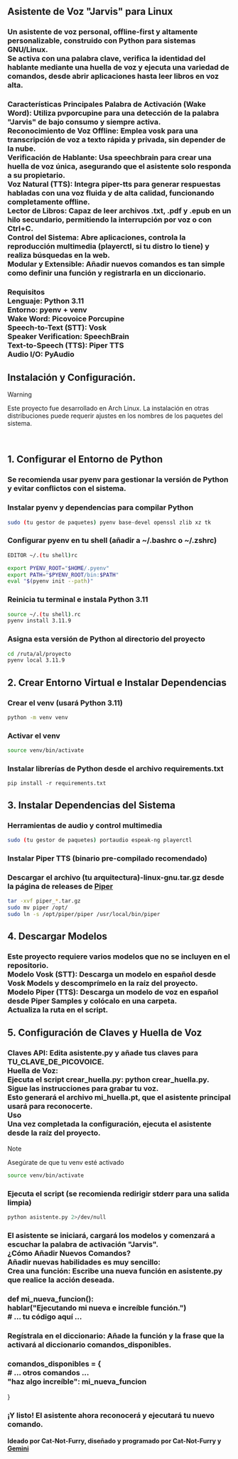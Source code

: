 ## Asistente de Voz "Jarvis" para Linux
### Un asistente de voz personal, offline-first y altamente personalizable, construido con Python para sistemas GNU/Linux.<br>Se activa con una palabra clave, verifica la identidad del hablante mediante una huella de voz y ejecuta una variedad de comandos, desde abrir aplicaciones hasta leer libros en voz alta.

<h3>Características Principales
Palabra de Activación (Wake Word): Utiliza pvporcupine para una detección de la palabra "Jarvis" de bajo consumo y siempre activa.<br>
Reconocimiento de Voz Offline: Emplea vosk para una transcripción de voz a texto rápida y privada, sin depender de la nube.<br>
Verificación de Hablante: Usa speechbrain para crear una huella de voz única, asegurando que el asistente solo responda a su propietario.<br>
Voz Natural (TTS): Integra piper-tts para generar respuestas habladas con una voz fluida y de alta calidad, funcionando completamente offline.<br>
Lector de Libros: Capaz de leer archivos .txt, .pdf y .epub en un hilo secundario, permitiendo la interrupción por voz o con Ctrl+C.<br>
Control del Sistema: Abre aplicaciones, controla la reproducción multimedia (playerctl, si tu distro lo tiene) y realiza búsquedas en la web.<br>
Modular y Extensible: Añadir nuevos comandos es tan simple como definir una función y registrarla en un diccionario.</h3>

<h3>Requisitos<br>
Lenguaje: Python 3.11<br>
Entorno: pyenv + venv<br>
Wake Word: Picovoice Porcupine<br>
Speech-to-Text (STT): Vosk<br>
Speaker Verification: SpeechBrain<br>
Text-to-Speech (TTS): Piper TTS<br>
Audio I/O: PyAudio</h3>

## Instalación y Configuración.

>[!WARNING]
>Este proyecto fue desarrollado en Arch Linux. La instalación en otras distribuciones puede requerir ajustes en los nombres de los paquetes del sistema.
<br>

## 1. Configurar el Entorno de Python
<h3>Se recomienda usar pyenv para gestionar la versión de Python y evitar conflictos con el sistema.</h3>

### Instalar pyenv y dependencias para compilar Python

```bash
sudo (tu gestor de paquetes) pyenv base-devel openssl zlib xz tk
```

### Configurar pyenv en tu shell (añadir a ~/.bashrc o ~/.zshrc)

```bash
EDITOR ~/.(tu shell)rc
```

```bash
export PYENV_ROOT="$HOME/.pyenv"
export PATH="$PYENV_ROOT/bin:$PATH"
eval "$(pyenv init --path)"
```

### Reinicia tu terminal e instala Python 3.11

```bash
source ~/.(tu shell).rc
pyenv install 3.11.9
```

### Asigna esta versión de Python al directorio del proyecto

```bash
cd /ruta/al/proyecto
pyenv local 3.11.9
```

## 2. Crear Entorno Virtual e Instalar Dependencias
### Crear el venv (usará Python 3.11)

```bash
python -m venv venv
```

### Activar el venv

```bash
source venv/bin/activate
```

### Instalar librerías de Python desde el archivo requirements.txt

```pip
pip install -r requirements.txt
```

## 3. Instalar Dependencias del Sistema
### Herramientas de audio y control multimedia

```bash
sudo (tu gestor de paquetes) portaudio espeak-ng playerctl
```

### Instalar Piper TTS (binario pre-compilado recomendado)
### Descargar el archivo (tu arquitectura)-linux-gnu.tar.gz desde la página de releases de <a href="https://github.com/rhasspy/piper/releases">Piper</a>

```bash
tar -xvf piper_*.tar.gz
sudo mv piper /opt/
sudo ln -s /opt/piper/piper /usr/local/bin/piper
```

## 4. Descargar Modelos
<h3>Este proyecto requiere varios modelos que no se incluyen en el repositorio.<br>
Modelo Vosk (STT): Descarga un modelo en español desde Vosk Models y descomprímelo en la raíz del proyecto.<br>
Modelo Piper (TTS): Descarga un modelo de voz en español desde Piper Samples y colócalo en una carpeta.<br>
Actualiza la ruta en el script.</h3>

## 5. Configuración de Claves y Huella de Voz
<h3>Claves API: Edita asistente.py y añade tus claves para TU_CLAVE_DE_PICOVOICE.<br>
Huella de Voz:<br>
Ejecuta el script crear_huella.py: python crear_huella.py.<br>
Sigue las instrucciones para grabar tu voz.<br>
Esto generará el archivo mi_huella.pt, que el asistente principal usará para reconocerte.<br>
Uso<br>
Una vez completada la configuración, ejecuta el asistente desde la raíz del proyecto.</h3>

>[!NOTE]
>Asegúrate de que tu venv esté activado
>
>```bash
>source venv/bin/activate
>```

### Ejecuta el script (se recomienda redirigir stderr para una salida limpia)

```bash
python asistente.py 2>/dev/null
```

<h3>El asistente se iniciará, cargará los modelos y comenzará a escuchar la palabra de activación "Jarvis".<br>
¿Cómo Añadir Nuevos Comandos?<br>
Añadir nuevas habilidades es muy sencillo:<br>
Crea una función: Escribe una nueva función en asistente.py que realice la acción deseada.</h3>

<h3>def mi_nueva_funcion():<br>
    hablar("Ejecutando mi nueva e increíble función.")<br>
    # ... tu código aquí ...</h3>

### Regístrala en el diccionario: Añade la función y la frase que la activará al diccionario comandos_disponibles.

<h3>comandos_disponibles = {<br>
    # ... otros comandos ...<br>
    "haz algo increíble": mi_nueva_funcion</h3>
}

### ¡Y listo! El asistente ahora reconocerá y ejecutará tu nuevo comando.

#### Ideado por Cat-Not-Furry, diseñado y programado por Cat-Not-Furry y <a href="https://gemini.google.com/">Gemini</a>
